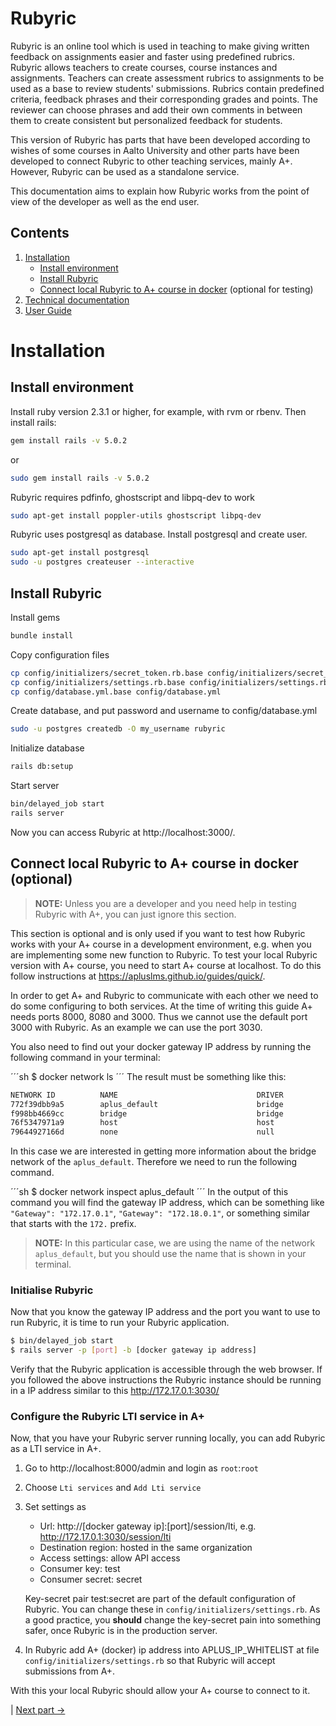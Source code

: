 # Rubyric
Rubyric is an online tool which is used in teaching to make giving written
feedback on assignments easier and faster using predefined rubrics.
Rubyric allows teachers to create courses, course instances and assignments.
Teachers can create assessment rubrics to assignments to be used as a base to
review students' submissions. Rubrics contain predefined criteria, feedback
phrases and their corresponding grades and points. The reviewer can choose
phrases and add their own comments in between them to create consistent but
personalized feedback for students.

This version of Rubyric has parts that have been developed according to wishes
of some courses in Aalto University and other parts have been developed to
connect Rubyric to other teaching services, mainly A+. However, Rubyric can be
used as a standalone service.

This documentation aims to explain how Rubyric works from the point of view of
the developer as well as the end user.

## Contents

1. [Installation](#1-installation)
   * [Install environment](#install-environment)
   * [Install Rubyric](#install-rubyric)
   * [Connect local Rubyric to A+ course in docker](#connect-local-rubyric-to-a-course-in-docker-optional) (optional for testing)
2. [Technical documentation](technical_documentation.md)
3. [User Guide](user_guide.md)

# Installation

## Install environment
Install ruby version 2.3.1 or higher, for example, with rvm or rbenv. Then
install rails:

```sh
gem install rails -v 5.0.2
```
or
```sh
sudo gem install rails -v 5.0.2
```

Rubyric requires pdfinfo, ghostscript and libpq-dev to work

```sh
sudo apt-get install poppler-utils ghostscript libpq-dev
```

Rubyric uses postgresql as database. Install postgresql and create user.

```sh
sudo apt-get install postgresql
sudo -u postgres createuser --interactive
```

## Install Rubyric
Install gems
```sh
bundle install
```

Copy configuration files
```sh
cp config/initializers/secret_token.rb.base config/initializers/secret_token.rb
cp config/initializers/settings.rb.base config/initializers/settings.rb
cp config/database.yml.base config/database.yml
```

Create database, and put password and username to config/database.yml
```sh
sudo -u postgres createdb -O my_username rubyric
```

Initialize database
```sh
rails db:setup
```

Start server
```sh
bin/delayed_job start
rails server
```
Now you can access Rubyric at http://localhost:3000/.

## Connect local Rubyric to A+ course in docker (optional)

> **NOTE:** Unless you are a developer and you need help in testing Rubyric with A+,
> you can just ignore this section.

This section is optional and is only used if you want to test how Rubyric
works with your A+ course in a development environment, e.g. when you are
implementing some new function to Rubyric. To test your local Rubyric version
with A+ course, you need to start A+ course at localhost. To do this follow
instructions at https://apluslms.github.io/guides/quick/.

In order to get A+ and Rubyric to communicate with each other we need to do
some configuring to both services. At the time of writing this guide A+ needs
ports 8000, 8080 and 3000. Thus we cannot use the default port 3000 with
Rubyric. As an example we can use the port 3030.

You also need to find out your docker gateway IP address by running the
following command in your terminal:

´´´sh
$ docker network ls
´´´
The result must be something like this:

```sh
NETWORK ID          NAME                               DRIVER              SCOPE
772f39dbb9a5        aplus_default                      bridge              local
f998bb4669cc        bridge                             bridge              local
76f5347971a9        host                               host                local
79644927166d        none                               null                local
```
In this case we are interested in getting more information about the bridge
network of the `aplus_default`. Therefore we need to run the following
command.


´´´sh
$ docker network inspect aplus_default
´´´
In the output of this command you will find the gateway IP address, which can
be something like `"Gateway": "172.17.0.1"`, `"Gateway": "172.18.0.1"`, or
something similar that starts with the `172.` prefix.

> **NOTE:** In this particular case, we are using the name of the network
  `aplus_default`, but you should use the name that is shown in your terminal.


### Initialise Rubyric

Now that you know the gateway IP address and the port you want to use to run
Rubyric, it is time to run your Rubyric application.

```sh
$ bin/delayed_job start
$ rails server -p [port] -b [docker gateway ip address]
```

Verify that the Rubyric application is accessible through the web browser. If you
followed the above instructions the Rubyric instance should be running in a IP
address similar to this http://172.17.0.1:3030/

### Configure the Rubyric LTI service in A+

Now, that you have your Rubyric server running locally, you can add Rubyric as a
LTI service in A+.

  1. Go to http://localhost:8000/admin and login as `root`:`root`
  2. Choose `Lti services` and `Add Lti service`
  3. Set settings as
     * Url: http://[docker gateway ip]:[port]/session/lti,
       e.g. http://172.17.0.1:3030/session/lti
     * Destination region: hosted in the same organization
     * Access settings: allow API access
     * Consumer key: test
     * Consumer secret: secret

     Key-secret pair test:secret are part of the default configuration of Rubyric. You
     can change these in `config/initializers/settings.rb`. As a good practice, you
     **should** change the key-secret pain into something safer, once Rubyric is in
     the production server.

  4. In Rubyric add A+ (docker) ip address into APLUS_IP_WHITELIST at file
  `config/initializers/settings.rb` so that Rubyric will accept submissions from A+.

With this your local Rubyric should allow your A+ course to connect to it.

| [Next part ->](technical_documentation.md)
